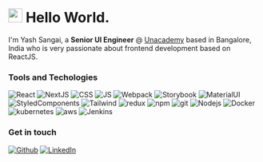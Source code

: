 <h1><img src="https://emojis.slackmojis.com/emojis/images/1536351075/4594/blob-wave.gif?1536351075" width="28"/> Hello World.</h1>

<p>I'm Yash Sangai, a <b>Senior UI Engineer</b> @ <a href="https://github.com/Unacademy">Unacademy</a> based in Bangalore, India who is very passionate about frontend development based on ReactJS.

<h3>Tools and Techologies</h3>
<p>
    <img alt="React" src="https://img.shields.io/badge/-ReactJS-45b8d8?style=flat-square&logo=react&logoColor=white" />
    <img alt="NextJS" src="https://img.shields.io/badge/NextJS-000000?style=flat-square&logo=next.js&logoColor=white" />
    <img alt="CSS" src="https://img.shields.io/badge/CSS-239120?&style=flat-square&logo=css3&logoColor=white" />
    <img alt="JS" src="https://img.shields.io/badge/JavaScript-F7DF1E?style=flat-square&logo=javascript&logoColor=black" />
    <img alt="Webpack" src="https://img.shields.io/badge/Webpack-8DD6F9?style=flat-square&logo=webpack&logoColor=black" />
    <img alt="Storybook" src="https://img.shields.io/badge/Storybook-FF4785?style=flat-square&logo=storybook&logoColor=black" />  
    <img alt="MaterialUI" src="https://img.shields.io/badge/Material--UI-0081CB?style=flat-square&logo=material-ui&logoColor=white" />
    <img alt="StyledComponents" src="https://img.shields.io/badge/styled--components-DB7093?style=flat-square&logo=styled-components&logoColor=white" />
    <img alt="Tailwind" src="https://img.shields.io/badge/Tailwind_CSS-38B2AC?style=flat-square&logo=tailwind-css&logoColor=white" />
    <img alt="redux" src="https://img.shields.io/badge/-Redux-764ABC?style=flat-square&logo=redux&logoColor=white" />
    <img alt="npm" src="https://img.shields.io/badge/-NPM-CB3837?style=flat-square&logo=npm&logoColor=white" />
    <img alt="git" src="https://img.shields.io/badge/-Git-F05032?style=flat-square&logo=git&logoColor=white" />
    <img alt="Nodejs" src="https://img.shields.io/badge/-Nodejs-43853d?style=flat-square&logo=Node.js&logoColor=white" />
    <img alt="Docker" src="https://img.shields.io/badge/-Docker-43853d?style=flat-square&logo=Docker&logoColor=white&color=blue" />
    <img alt="kubernetes" src="https://img.shields.io/badge/-Kubernetes-43853d?style=flat-square&logo=kubernetes&logoColor=white&color=blue" />
    <img alt="aws" src="https://img.shields.io/badge/-AWS-43853d?style=flat-square&logo=amazon-aws&logoColor=white&color=orange" />
    <img alt="Jenkins" src="https://img.shields.io/badge/-Jenkins-13aa52?style=flat-square&logo=jenkins&logoColor=white&color=black" />
</p>

<h3>Get in touch</h3>
<p><a href="https://twitter.com/SangaiYash" target="_blank"><img alt="Github" src="https://img.shields.io/badge/Twitter-1DA1F2?style=for-the-badge&logo=twitter&logoColor=white" /></a> <a href="https://www.linkedin.com/in/yash-sangai/" target="_blank"><img alt="LinkedIn" src="https://img.shields.io/badge/linkedin-%230077B5.svg?&style=for-the-badge&logo=linkedin&logoColor=white" /></a>
</p>
